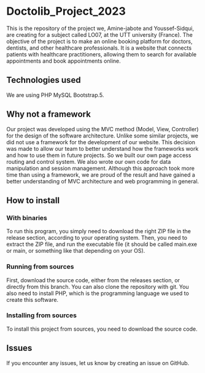 # Doctolib_Project_2023

This is the repository of the project we, Amine-jabote and Youssef-Sidqui, are creating for a subject called LO07, at the UTT university (France).
The objective of the project is to make an online booking platform for doctors, dentists, and other healthcare professionals. It is a website that connects patients with healthcare practitioners, allowing them to search for available appointments and book appointments online.

## Technologies used

We are using PHP MySQL Bootstrap.5.


## Why not a framework 

Our project was developed using the MVC method (Model, View, Controller) for the design of the software architecture. Unlike some similar projects, we did not use a framework for the development of our website. This decision was made to allow our team to better understand how the frameworks work and how to use them in future projects. So we built our own page access routing and control system. We also wrote our own code for data manipulation and session management. Although this approach took more time than using a framework, we are proud of the result and have gained a better understanding of MVC architecture and web programming in general.

## How to install

### With binaries

To run this program, you simply need to download the right ZIP file in the release section, according to your operating system. Then, you need to extract the ZIP file, and run the executable file (it should be called main.exe or main, or something like that depending on your OS).

### Running from sources

First, download the source code, either from the releases section, or directly from this branch. You can also clone the repository with git.
You also need to install PHP, which is the programming language we used to create this software.

### Installing from sources

To install this project from sources, you need to download the source code.


## Issues

If you encounter any issues, let us know by creating an issue on GitHub.
